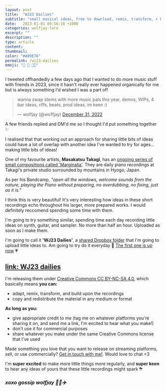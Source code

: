 ```yaml
---
layout: post
title:  "WJ23 Dailies"
subtitle: "small musical ideas, free to download, remix, transform, + build upon, with love from wolfjay 💗"
date:   2023-01-01 09:56:18 +1000
categories: wolfjay-lore
excerpt: ""
description: ""
type: article
content:
thumbnail:
color: "#A99E76"
permalink: /wj23-dailies
emoji: "📆 🐉 👩‍🦰"
---
```


I tweeted offhandedly a few days ago that I wanted to do more music stuff with friends in 2023, since it hasn't really ever happened organically for me but is always something I'd wished I was a part of!

<blockquote class="twitter-tweet"><p lang="en" dir="ltr">wanna swap stems with more music pals this year, demos, WIPs, 4 bar ideas, riffs, beats, prod ideas, im keen :)</p>&mdash; wolfjay (@wo1fjay) <a href="https://twitter.com/wo1fjay/status/1608984204133691393?ref_src=twsrc%5Etfw">December 31, 2022</a></blockquote> <script async src="https://platform.twitter.com/widgets.js" charset="utf-8"></script>

A few friends replied and DM'd me so I thought I'd put something together ✨

I realised that that working out an approach for sharing little bits of ideas could have a lot of overlap with another idea I've wanted to try for ages... making little bits of ideas!

One of my favourite artists, **Masakatsu Takagi**, has an [ongoing series of small compositions called 'Marginalia'](https://takagimasakatsu.bandcamp.com). They are daily piano recordings at Takagi's private studio surrounded by mountains in Hyogo, Japan. 

As per his Bandcamp, *"open all the windows, welcome sounds from the nature, playing the Piano without preparing, no overdubbing, no fixing, just as it is."*

I think this is very beautiful! It's very interesting how ideas in these short recordings echo throughout his larger, more prepared works. I would definitely reccomend spending some time with them.

I'm going to try something similar, spending time each day recording little ideas on synth, guitar, and sampler. No more than half an hour. Uploaded as soon as I make them. 

I'm going to call it **'WJ23 Dailies'**, a [shared Dropbox folder](https://www.dropbox.com/s/obhs0od2cxtg2gg/WJ23dailies-read-before-using.txt?dl=0) that I'm going to upload little ideas to. Am going to try do it everyday 🐉 [The first one is up now](https://www.dropbox.com/s/l6o1ysf0nca66bo/01-01-2023-Samples-C%23%20140bpm.wav?dl=0) 💗

## [**link: WJ23 dailies**](https://www.dropbox.com/s/obhs0od2cxtg2gg/WJ23dailies-read-before-using.txt?dl=0)

I'm releasing them under [Creative Commons CC BY-NC-SA 4.0](http://creativecommons.org/licenses/by-nc-sa/4.0/), which basically means **you can:**

- adapt, remix, transform, and build upon the recordings
- copy and redistribute the material in any medium or format

**As long as you:**

- give appropriate credit to me (tag me on whatever platforms you're sharing it on, and send me a link, I'm excited to hear what you make!)
- don't use it for commercial purposes
- share whatever you make under the same Creative Commons license that I've used

Made something you love that you want to release on streaming platforms, sell, or use commercially? [Get in touch with me!](mailto:contact@wolfjay.com). Would love to chat <3

I'm **super excited** to make more little things more regularly, and **super keen** to hear any ideas of yours that these little recordings might spark ⛈

### *xoxo gossip wolfjay 🌸🍾✈️*